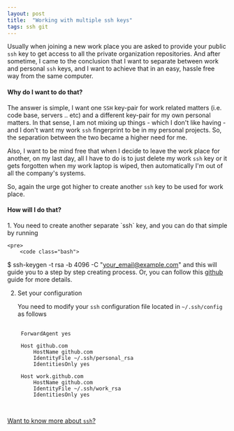 ```yaml
---
layout: post
title:  "Working with multiple ssh keys"
tags: ssh git
---
```


Usually when joining a new work place you are asked to provide your public `ssh` key to get access to all the private organization repositories.
And after sometime, I came to the conclusion that I want to separate between work and personal `ssh` keys, and I want to achieve that in an easy, hassle free way from the same computer.

<h4>Why do I want to do that?</h4>

The answer is simple, I want one `SSH` key-pair for work related matters (i.e. code base, servers .. etc) and a different key-pair for my own personal matters. In that sense, I am not mixing up things - which I don't like having - and I don't want my work `ssh` fingerprint to be in my personal projects. So, the separation between the two became a higher need for me.

Also, I want to be mind free that when I decide to leave the work place for another, on my last day, all I have to do is to just delete my work `ssh` key or it gets forgotten when my work laptop is wiped, then automatically I'm out of all the company's systems.

So, again the urge got higher to create another `ssh` key to be used for work place.

<h4>How will I do that?</h4>
1. You need to create another separate `ssh` key, and you can do that simple by running

    <pre>
        <code class="bash">
$ ssh-keygen -t rsa -b 4096 -C "your_email@example.com"
        </code>
    </pre>
and this will guide you to a step by step creating process. Or, you can follow this [github](https://help.github.com/en/github/authenticating-to-github/generating-a-new-ssh-key-and-adding-it-to-the-ssh-agent) guide for more details.

2. Set your configuration

    You need to modify your `ssh` configuration file located in `~/.ssh/config` as follows
    <pre>
        <code class="common config">
    ForwardAgent yes

    Host github.com
        HostName github.com
        IdentityFile ~/.ssh/personal_rsa
        IdentitiesOnly yes

    Host work.github.com
        HostName github.com
        IdentityFile ~/.ssh/work_rsa
        IdentitiesOnly yes
        </code>
    </pre>
    


[Want to know more about `ssh`?](https://www.ssh.com/ssh/public-key-authentication)
